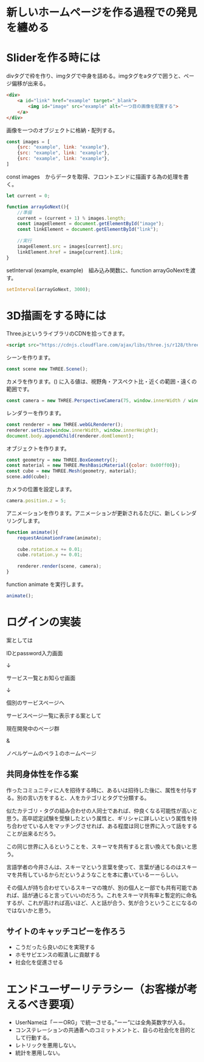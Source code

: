 # 新しいホームページを作る過程での発見を纏める

# Sliderを作る時には

divタグで枠を作り、imgタグで中身を詰める。imgタグをaタグで囲うと、ページ偏移が出来る。

```html
<div>
	<a id="link" href="example" target="_blank">
		<img id="image" src="example" alt="一つ目の画像を配置する">
	</a>
</div>
```

画像を一つのオブジェクトに格納・配列する。

```jsx
const images = [
	{src: "example", link: "example"},
	{src: "example", link: "example"},
	{src: "example", link: "example"},
]
```

const images　からデータを取得、フロントエンドに描画する為の処理を書く。

```jsx
let current = 0;

function arrayGoNext(){
	//準備
	current = (current + 1) % images.length;
	const imageElement = document.getElementById("image");
	const linkElement = document.getElementById("link");
	
	//実行
	imageElement.src = images[current].src;
	linkElement.href = image[current].link;
}
```

setInterval (example, example)　組み込み関数に、function arrayGoNextを渡す。

```jsx
setInterval(arrayGoNext, 3000);
```

# 3D描画をする時には

Three.jsというライブラリのCDNを拾ってきます。

```html
<script src="https://cdnjs.cloudflare.com/ajax/libs/three.js/r128/three.min.js"></script>
```

シーンを作ります。

```jsx
const scene new THREE.Scene();
```

カメラを作ります。()  に入る値は、視野角・アスペクト比・近くの範囲・遠くの範囲です。

```jsx
const camera = new THREE.PerspectiveCamera(75, window.innerWidth / window.innerHeight, 0.1, 1000);
```

レンダラーを作ります。

```jsx
const renderer = new THREE.webGLRenderer();
renderer.setSize(window.innerWidth, window.innerHeight);
document.body.appendChild(renderer.domElement);
```

オブジェクトを作ります。

```jsx
const geometry = new THREE.BoxGeometry();
const material = new THREE.MeshBasicMaterial({color: 0x00ff00});
const cube = new THREE.Mesh(geometry, material);
scene.add(cube);
```

カメラの位置を設定します。

```jsx
camera.position.z = 5;
```

アニメーションを作ります。アニメーションが更新されるたびに、新しくレンダリングします。

```jsx
function animate(){
	requestAnimationFrame(animate);
	
	cube.rotation.x += 0.01;
	cube.rotation.y += 0.01;
	
	renderer.render(scene, camera);
}
```

function animate  を実行します。

```jsx
animate();
```

# ログインの実装

案としては

IDとpassword入力画面

↓

サービス一覧とお知らせ画面

↓

個別のサービスページへ

サービスページ一覧に表示する案として

現在開発中のページ群

&

ノベルゲームのペラ１のホームページ

## 共同身体性を作る案

作ったコミュニティに人を招待する時に、あるいは招待した後に、属性を付与する。別の言い方をすると、人をカテゴリとタグで分類する。

似たカテゴリ・タグの組み合わせの人同士であれば、仲良くなる可能性が高いと思う。高卒認定試験を受験したという属性と、ギリシャに詳しいという属性を持ち合わせている人をマッチングさせれば、ある程度は同じ世界に入って話をすることが出来るだろう。

この同じ世界に入るということを、スキーマを共有すると言い換えても良いと思う。

言語学者の今井さんは、スキーマという言葉を使って、言葉が通じるのはスキーマを共有しているからだというようなことを本に書いているーーらしい。

その個人が持ち合わせているスキーマの塊が、別の個人と一部でも共有可能であれば、話が通じると言っていいのだろう。これをスキーマ共有率と暫定的に命名するが、これが高ければ高いほど、人と話が合う、気が合うということになるのではないかと思う。

## サイトのキャッチコピーを作ろう

- こうだったら良いのにを実現する
- ホモサピエンスの暇潰しに貢献する
- 社会化を促進させる

# エンドユーザーリテラシー（お客様が考えるべき要項）

- UserNameは「ーーORG」で統一させる。”ーー”には全角英数字が入る。
- コンステレーションの共通善へのコミットメントと、自らの社会化を目的として行動する。
- レトリックを悪用しない。
- 統計を悪用しない。